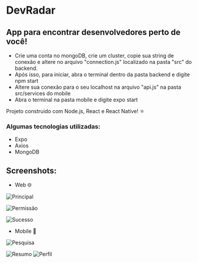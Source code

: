# DevRadar
## App para encontrar desenvolvedores perto de você!

- Crie uma conta no mongoDB, crie um cluster, copie sua string de conexão e altere no arquivo "connection.js" localizado na pasta "src" do backend.
- Após isso, para iniciar, abra o terminal dentro da pasta backend e digite npm start
- Altere sua conexão para o seu localhost na arquivo "api.js" na pasta src/services do mobile
- Abra o terminal na pasta mobile e digite expo start

Projeto construido com Node.js, React e React Native! ⚛

### Algumas tecnologias utilizadas:
- Expo
- Axios
- MongoDB
## Screenshots:
- Web 🌐

![Principal](https://raw.githubusercontent.com/PhilipiMagalhaes/DevRadar/master/Screenshots/Principal.jpeg)

![Permissão](https://raw.githubusercontent.com/PhilipiMagalhaes/DevRadar/master/Screenshots/Permiss%C3%A3o.jpeg)

![Sucesso](https://raw.githubusercontent.com/PhilipiMagalhaes/DevRadar/master/Screenshots/Sucesso.jpeg)

- Mobile 📱

![Pesquisa](https://raw.githubusercontent.com/PhilipiMagalhaes/DevRadar/master/Screenshots/Pesquisa.png)

![Resumo](https://raw.githubusercontent.com/PhilipiMagalhaes/DevRadar/master/Screenshots/Resumo.png)
![Perfil](https://raw.githubusercontent.com/PhilipiMagalhaes/DevRadar/master/Screenshots/Perfil.png)

